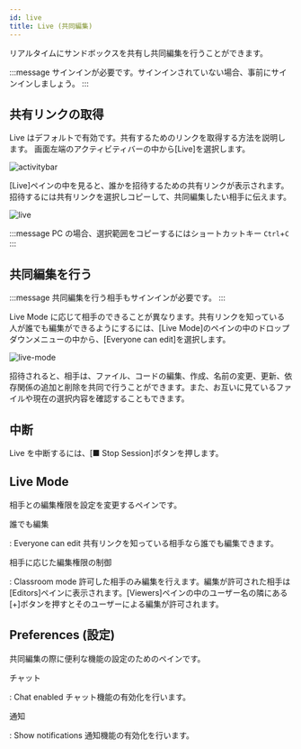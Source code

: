 ```yaml
---
id: live
title: Live (共同編集)
---
```


リアルタイムにサンドボックスを共有し共同編集を行うことができます。

:::message
サインインが必要です。サインインされていない場合、事前にサインインしましょう。
:::

## 共有リンクの取得

Live はデフォルトで有効です。共有するためのリンクを取得する方法を説明します。
画面左端のアクティビティバーの中から[Live]を選択します。

![activitybar](https://i.imgur.com/gnSa9R4.png)

[Live]ペインの中を見ると、誰かを招待するための共有リンクが表示されます。
招待するには共有リンクを選択しコピーして、共同編集したい相手に伝えます。

![live](https://i.imgur.com/PCQVQEX.png)

:::message
PC の場合、選択範囲をコピーするにはショートカットキー `Ctrl`+`C`
:::

## 共同編集を行う

:::message
共同編集を行う相手もサインインが必要です。
:::

Live Mode に応じて相手のできることが異なります。共有リンクを知っている人が誰でも編集ができるようにするには、[Live Mode]のペインの中のドロップダウンメニューの中から、[Everyone can edit]を選択します。

![live-mode](https://i.imgur.com/0yJ8rEH.png)

招待されると、相手は、ファイル、コードの編集、作成、名前の変更、更新、依存関係の追加と削除を共同で行うことができます。また、お互いに見ているファイルや現在の選択内容を確認することもできます。

## 中断

Live を中断するには、[■ Stop Session]ボタンを押します。

## Live Mode

相手との編集権限を設定を変更するペインです。

誰でも編集

: Everyone can edit
共有リンクを知っている相手なら誰でも編集できます。

相手に応じた編集権限の制御

: Classroom mode
許可した相手のみ編集を行えます。編集が許可された相手は[Editors]ペインに表示されます。[Viewers]ペインの中のユーザー名の隣にある[+]ボタンを押すとそのユーザーによる編集が許可されます。

## Preferences (設定)

共同編集の際に便利な機能の設定のためのペインです。

チャット

: Chat enabled
チャット機能の有効化を行います。

通知

: Show notifications
通知機能の有効化を行います。
